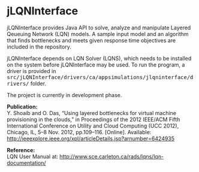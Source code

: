 jLQNInterface
=============

jLQNInterface provides Java API to solve, analyze and manipulate Layered Qeueuing Network (LQN) models. A sample input model and an algorithm that finds bottlenecks and meets given response time objectives are included in the repository. 

jLQNInterface depends on LQN Solver (LQNS), which needs to be installed on the system before jLQNInterface may be used. To run the program, a driver is provided in <tt>src/jLQNInterface/drivers/ca/appsimulations/jlqninterface/drivers/</tt> folder.

The project is currently in development phase.

<b>Publication:</b><br/>
Y. Shoaib and O. Das, “Using layered bottlenecks for virtual machine provisioning in the clouds,” in Proceedings of the 2012 IEEE/ACM Fifth International Conference on Utility and Cloud Computing (UCC 2012), Chicago, IL, 5–8 Nov. 2012, pp.109–116. [Online]. Available: 
http://ieeexplore.ieee.org/xpl/articleDetails.jsp?arnumber=6424935

<b>Reference:</b> <br/>
LQN User Manual at: http://www.sce.carleton.ca/rads/lqns/lqn-documentation/


